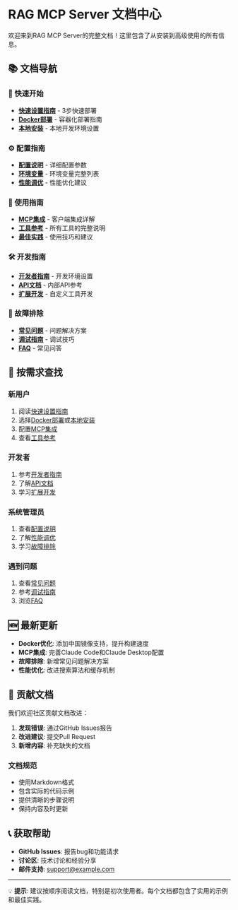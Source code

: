 # RAG MCP Server 文档中心

欢迎来到RAG MCP Server的完整文档！这里包含了从安装到高级使用的所有信息。

## 📚 文档导航

### 🚀 快速开始
- **[快速设置指南](installation/QUICKSTART.md)** - 3步快速部署
- **[Docker部署](installation/docker-setup.md)** - 容器化部署指南
- **[本地安装](installation/local-setup.md)** - 本地开发环境设置

### ⚙️ 配置指南
- **[配置说明](configuration/CONFIG.md)** - 详细配置参数
- **[环境变量](configuration/environment.md)** - 环境变量完整列表
- **[性能调优](configuration/performance.md)** - 性能优化建议

### 📖 使用指南
- **[MCP集成](usage/mcp-integration.md)** - 客户端集成详解
- **[工具参考](usage/tools-reference.md)** - 所有工具的完整说明
- **[最佳实践](usage/best-practices.md)** - 使用技巧和建议

### 🛠️ 开发指南
- **[开发者指南](development/DEVELOPER_GUIDE.md)** - 开发环境设置
- **[API文档](development/api-reference.md)** - 内部API参考
- **[扩展开发](development/extensions.md)** - 自定义工具开发

### 🔧 故障排除
- **[常见问题](troubleshooting/common-issues.md)** - 问题解决方案
- **[调试指南](troubleshooting/debugging.md)** - 调试技巧
- **[FAQ](troubleshooting/faq.md)** - 常见问答

## 🎯 按需求查找

### 新用户
1. 阅读[快速设置指南](installation/QUICKSTART.md)
2. 选择[Docker部署](installation/docker-setup.md)或[本地安装](installation/local-setup.md)
3. 配置[MCP集成](usage/mcp-integration.md)
4. 查看[工具参考](usage/tools-reference.md)

### 开发者
1. 参考[开发者指南](development/DEVELOPER_GUIDE.md)
2. 了解[API文档](development/api-reference.md)
3. 学习[扩展开发](development/extensions.md)

### 系统管理员
1. 查看[配置说明](configuration/CONFIG.md)
2. 了解[性能调优](configuration/performance.md)
3. 学习[故障排除](troubleshooting/common-issues.md)

### 遇到问题
1. 查看[常见问题](troubleshooting/common-issues.md)
2. 参考[调试指南](troubleshooting/debugging.md)
3. 浏览[FAQ](troubleshooting/faq.md)

## 🆕 最新更新

- **Docker优化**: 添加中国镜像支持，提升构建速度
- **MCP集成**: 完善Claude Code和Claude Desktop配置
- **故障排除**: 新增常见问题解决方案
- **性能优化**: 改进搜索算法和缓存机制

## 🤝 贡献文档

我们欢迎社区贡献文档改进：

1. **发现错误**: 通过GitHub Issues报告
2. **改进建议**: 提交Pull Request
3. **新增内容**: 补充缺失的文档

### 文档规范
- 使用Markdown格式
- 包含实际的代码示例
- 提供清晰的步骤说明
- 保持内容及时更新

## 📞 获取帮助

- **GitHub Issues**: 报告bug和功能请求
- **讨论区**: 技术讨论和经验分享
- **邮件支持**: [support@example.com](mailto:support@example.com)

---

💡 **提示**: 建议按顺序阅读文档，特别是初次使用者。每个文档都包含了实用的示例和最佳实践。